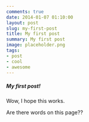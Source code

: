 ```yaml
---
comments: true
date: 2014-01-07 01:10:00
layout: post
slug: my-first-post
title: My first post
summary: My first post
image: placeholder.png
tags:
- post
- cool
- awesome
---
```


#####  My first post!

Wow, I hope this works.

Are there words on this page??